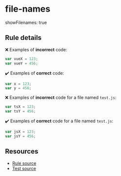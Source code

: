[//]: # (This file is generated by eslint-docgen. Do not edit it directly.)

# file-names

showFilenames: true

## Rule details

❌ Examples of **incorrect** code:
```js
var vueX = 123;
var vueY = 456;
```

✔️ Examples of **correct** code:
```js
var x = 123;
var y = 456;
```

❌ Examples of **incorrect** code for a file named `test.js`:
```js
var tsX = 123;
var tsY = 456;
```

✔️ Examples of **correct** code for a file named `test.js`:
```js
var jsX = 123;
var jsY = 456;
```

## Resources

* [Rule source](/rules/file-names.js)
* [Test source](/tests/file-names.js)
